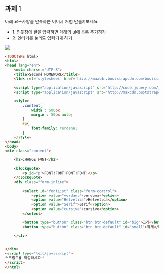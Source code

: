 <h2> 과제 1 </h2>
<p>아래 요구사항을 만족하는 이미지 처럼 만들어보세요</p>
<ul>
    <li>1. 인풋창에 글을 입력하면 아래의 ul에 목록 추가하기</li>
    <li>2. 엔터키를 눌러도 입력되게 하기</li>
</ul>
<img src="https://raw.githubusercontent.com/joon1030/homework/master/homework1/Second_HOMEWORK.png">

```html
<!DOCTYPE html>
<html>
<head lang="en">
    <meta charset="UTF-8">
    <title>Second HOMEWORK</title>
    <link rel="stylesheet" href="http://maxcdn.bootstrapcdn.com/bootstrap/3.2.0/css/bootstrap.min.css">

    <script type="application/javascript" src="http://code.jquery.com/jquery-1.11.1.js"></script>
    <script type="application/javascript" src="http://maxcdn.bootstrapcdn.com/bootstrap/3.2.0/js/bootstrap.min.js"></script>

    <style>
        .content{
            width : 500px;
            margin : 50px auto;
        }
        #p{
            font-family: verdana;
        }
    </style>
</head>
<body>
<div class="content">

    <h2>CHANGE FONT</h2>

    <blockquote>
        <p id="p">FONT!FONT!FONT!FONT!</p>
    </blockquote>
    <div class="form-inline">

        <select id="fontList" class="form-control">
            <option value="verdana">verdana</option>
            <option value="Helvetica">Helvetica</option>
            <option value="Serif">Serif</option>
            <option value="cursive">cursive</option>
        </select>

        <button type="button" class="btn btn-default" id="big">크게</button>
        <button type="button" class="btn btn-default" id="small">작게</button>

    </div>

    
</div>
<script type="text/javascript">
스크립트를 작성하세요~!
</script>
</html>
```